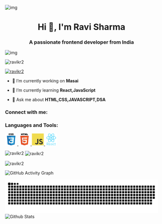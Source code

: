 ![img](https://media0.giphy.com/media/V6KJEbpPYQd1hkYFwD/giphy.gif?cid=ecf05e479n1ottg23hah8ml79bpzzvt1knglzhgwf98e6ktn&rid=giphy.gif&ct=g)
 <h1 align="center">Hi 👋, I'm Ravi Sharma</h1>
<h3 align="center">A passionate frontend developer from India</h3>

![img](https://arpanneupane.com/static/media/home-image.3693311f.gif)

<p align="left"> <img src="https://komarev.com/ghpvc/?username=ravikr2&label=Profile%20views&color=0e75b6&style=flat" alt="ravikr2" /> </p>

<p align="left"> <a href="https://github.com/ryo-ma/github-profile-trophy"><img src="https://github-profile-trophy.vercel.app/?username=ravikr2" alt="ravikr2" /></a> </p>

- 🔭 I’m currently working on **Masai**

- 🌱 I’m currently learning **React,JavaScript**

- 💬 Ask me about **HTML,CSS,JAVASCRIPT,DSA**

<h3 align="left">Connect with me:</h3>
<p align="left">
</p>

<h3 align="left">Languages and Tools:</h3>
<p align="left"> <a href="https://www.w3schools.com/css/" target="_blank" rel="noreferrer"> <img src="https://raw.githubusercontent.com/devicons/devicon/master/icons/css3/css3-original-wordmark.svg" alt="css3" width="40" height="40"/> </a> <a href="https://www.w3.org/html/" target="_blank" rel="noreferrer"> <img src="https://raw.githubusercontent.com/devicons/devicon/master/icons/html5/html5-original-wordmark.svg" alt="html5" width="40" height="40"/> </a> <a href="https://developer.mozilla.org/en-US/docs/Web/JavaScript" target="_blank" rel="noreferrer"> <img src="https://raw.githubusercontent.com/devicons/devicon/master/icons/javascript/javascript-original.svg" alt="javascript" width="40" height="40"/> </a> <a href="https://reactjs.org/" target="_blank" rel="noreferrer"> <img src="https://raw.githubusercontent.com/devicons/devicon/master/icons/react/react-original-wordmark.svg" alt="react" width="40" height="40"/> </a> </p>

<p><img align="left" src="https://github-readme-stats.vercel.app/api/top-langs?username=ravikr2&show_icons=true&locale=en&layout=compact" alt="ravikr2" /></p>

<p>&nbsp;<img align="center" src="https://github-readme-stats.vercel.app/api?username=ravikr2&show_icons=true&locale=en" alt="ravikr2" /></p>

<p><img align="center" src="https://github-readme-streak-stats.herokuapp.com/?user=ravikr2&" alt="ravikr2" /></p>


![GitHub Activity Graph](https://activity-graph.herokuapp.com/graph?username=ravikr2)  




<div>
<img src="https://raw.githubusercontent.com/1999AZZAR/1999AZZAR/5b433f4e157d144d10438335260d82ee341f44e1/resources/img/grid-snake.svg" alt="img-snake /> 
</div>

<h1 align='center'>⚡️<i>Stay awesome!</i>⚡️</h1>

<p align="center">
        <img src="https://raw.githubusercontent.com/mayhemantt/mayhemantt/Update/svg/Bottom.svg" alt="Github Stats" />
</p>